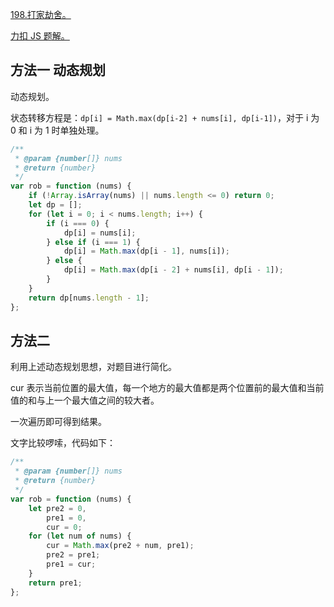 [198.打家劫舍。](https://leetcode-cn.com/problems/house-robber/submissions/)

[力扣 JS 题解。](https://github.com/GuYueJiaJie/blog/tree/master/%E6%95%B0%E6%8D%AE%E7%BB%93%E6%9E%84%E4%B8%8E%E7%AE%97%E6%B3%95)

## 方法一 动态规划

动态规划。

状态转移方程是：`dp[i] = Math.max(dp[i-2] + nums[i], dp[i-1])`，对于 i 为 0 和 i 为 1 时单独处理。

```javascript
/**
 * @param {number[]} nums
 * @return {number}
 */
var rob = function (nums) {
    if (!Array.isArray(nums) || nums.length <= 0) return 0;
    let dp = [];
    for (let i = 0; i < nums.length; i++) {
        if (i === 0) {
            dp[i] = nums[i];
        } else if (i === 1) {
            dp[i] = Math.max(dp[i - 1], nums[i]);
        } else {
            dp[i] = Math.max(dp[i - 2] + nums[i], dp[i - 1]);
        }
    }
    return dp[nums.length - 1];
};
```

## 方法二

利用上述动态规划思想，对题目进行简化。

cur 表示当前位置的最大值，每一个地方的最大值都是两个位置前的最大值和当前值的和与上一个最大值之间的较大者。

一次遍历即可得到结果。

文字比较啰嗦，代码如下：

```javascript
/**
 * @param {number[]} nums
 * @return {number}
 */
var rob = function (nums) {
    let pre2 = 0,
        pre1 = 0,
        cur = 0;
    for (let num of nums) {
        cur = Math.max(pre2 + num, pre1);
        pre2 = pre1;
        pre1 = cur;
    }
    return pre1;
};
```
